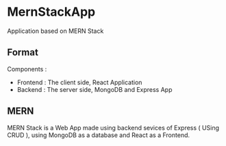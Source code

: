 # MernStackApp

Application based on MERN Stack

## Format

Components :

- Frontend : The client side, React Application
- Backend  : The server side, MongoDB and Express App

## MERN

MERN Stack is a Web App made using backend sevices of Express ( USing CRUD ), using MongoDB as a database and React as a Frontend.
